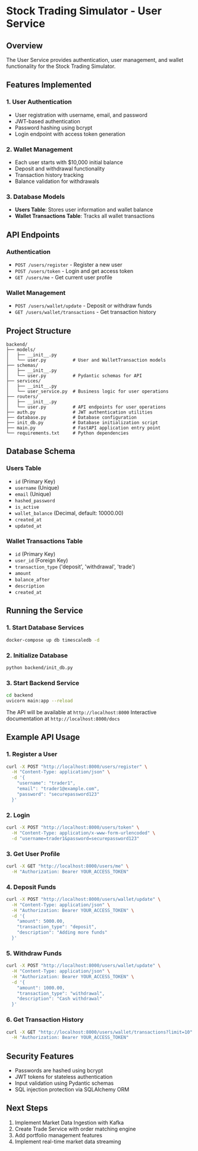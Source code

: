 # Stock Trading Simulator - User Service

## Overview
The User Service provides authentication, user management, and wallet functionality for the Stock Trading Simulator.

## Features Implemented

### 1. User Authentication
- User registration with username, email, and password
- JWT-based authentication
- Password hashing using bcrypt
- Login endpoint with access token generation

### 2. Wallet Management
- Each user starts with $10,000 initial balance
- Deposit and withdrawal functionality
- Transaction history tracking
- Balance validation for withdrawals

### 3. Database Models
- **Users Table**: Stores user information and wallet balance
- **Wallet Transactions Table**: Tracks all wallet transactions

## API Endpoints

### Authentication
- `POST /users/register` - Register a new user
- `POST /users/token` - Login and get access token
- `GET /users/me` - Get current user profile

### Wallet Management
- `POST /users/wallet/update` - Deposit or withdraw funds
- `GET /users/wallet/transactions` - Get transaction history

## Project Structure
```
backend/
├── models/
│   ├── __init__.py
│   └── user.py          # User and WalletTransaction models
├── schemas/
│   ├── __init__.py
│   └── user.py          # Pydantic schemas for API
├── services/
│   ├── __init__.py
│   └── user_service.py  # Business logic for user operations
├── routers/
│   ├── __init__.py
│   └── user.py          # API endpoints for user operations
├── auth.py              # JWT authentication utilities
├── database.py          # Database configuration
├── init_db.py           # Database initialization script
├── main.py              # FastAPI application entry point
└── requirements.txt     # Python dependencies
```

## Database Schema

### Users Table
- `id` (Primary Key)
- `username` (Unique)
- `email` (Unique)
- `hashed_password`
- `is_active`
- `wallet_balance` (Decimal, default: 10000.00)
- `created_at`
- `updated_at`

### Wallet Transactions Table
- `id` (Primary Key)
- `user_id` (Foreign Key)
- `transaction_type` ('deposit', 'withdrawal', 'trade')
- `amount`
- `balance_after`
- `description`
- `created_at`

## Running the Service

### 1. Start Database Services
```bash
docker-compose up db timescaledb -d
```

### 2. Initialize Database
```bash
python backend/init_db.py
```

### 3. Start Backend Service
```bash
cd backend
uvicorn main:app --reload
```

The API will be available at `http://localhost:8000`
Interactive documentation at `http://localhost:8000/docs`

## Example API Usage

### 1. Register a User
```bash
curl -X POST "http://localhost:8000/users/register" \
  -H "Content-Type: application/json" \
  -d '{
    "username": "trader1",
    "email": "trader1@example.com",
    "password": "securepassword123"
  }'
```

### 2. Login
```bash
curl -X POST "http://localhost:8000/users/token" \
  -H "Content-Type: application/x-www-form-urlencoded" \
  -d "username=trader1&password=securepassword123"
```

### 3. Get User Profile
```bash
curl -X GET "http://localhost:8000/users/me" \
  -H "Authorization: Bearer YOUR_ACCESS_TOKEN"
```

### 4. Deposit Funds
```bash
curl -X POST "http://localhost:8000/users/wallet/update" \
  -H "Content-Type: application/json" \
  -H "Authorization: Bearer YOUR_ACCESS_TOKEN" \
  -d '{
    "amount": 5000.00,
    "transaction_type": "deposit",
    "description": "Adding more funds"
  }'
```

### 5. Withdraw Funds
```bash
curl -X POST "http://localhost:8000/users/wallet/update" \
  -H "Content-Type: application/json" \
  -H "Authorization: Bearer YOUR_ACCESS_TOKEN" \
  -d '{
    "amount": 1000.00,
    "transaction_type": "withdrawal",
    "description": "Cash withdrawal"
  }'
```

### 6. Get Transaction History
```bash
curl -X GET "http://localhost:8000/users/wallet/transactions?limit=10" \
  -H "Authorization: Bearer YOUR_ACCESS_TOKEN"
```

## Security Features
- Passwords are hashed using bcrypt
- JWT tokens for stateless authentication
- Input validation using Pydantic schemas
- SQL injection protection via SQLAlchemy ORM

## Next Steps
1. Implement Market Data Ingestion with Kafka
2. Create Trade Service with order matching engine
3. Add portfolio management features
4. Implement real-time market data streaming
